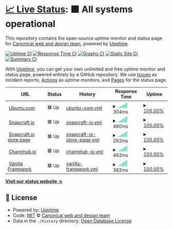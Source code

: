 # [📈 Live Status](https://canonical-web-and-design.github.io): <!--live status--> **🟩 All systems operational**

This repository contains the open-source uptime monitor and status page for [Canonical web and design team](https://canonical-web-and-design.github.io), powered by [Upptime](https://github.com/upptime/upptime).

[![Uptime CI](https://github.com/canonical-web-and-design/upptime/workflows/Uptime%20CI/badge.svg)](https://github.com/upptime/upptime/actions?query=workflow%3A%22Uptime+CI%22)
[![Response Time CI](https://github.com/canonical-web-and-design/upptime/workflows/Response%20Time%20CI/badge.svg)](https://github.com/upptime/upptime/actions?query=workflow%3A%22Response+Time+CI%22)
[![Graphs CI](https://github.com/canonical-web-and-design/upptime/workflows/Graphs%20CI/badge.svg)](https://github.com/upptime/upptime/actions?query=workflow%3A%22Graphs+CI%22)
[![Static Site CI](https://github.com/canonical-web-and-design/upptime/workflows/Static%20Site%20CI/badge.svg)](https://github.com/upptime/upptime/actions?query=workflow%3A%22Static+Site+CI%22)
[![Summary CI](https://github.com/canonical-web-and-design/upptime/workflows/Summary%20CI/badge.svg)](https://github.com/upptime/upptime/actions?query=workflow%3A%22Summary+CI%22)

With [Upptime](https://upptime.js.org), you can get your own unlimited and free uptime monitor and status page, powered entirely by a GitHub repository. We use [Issues](https://github.com/canonical-web-and-design/upptime/issues) as incident reports, [Actions](https://github.com/canonical-web-and-design/upptime/actions) as uptime monitors, and [Pages](https://canonical-web-and-design.github.io) for the status page.

<!--start: status pages-->
<!-- This summary is generated by Upptime (https://github.com/upptime/upptime) -->
<!-- Do not edit this manually, your changes will be overwritten -->
<!-- prettier-ignore -->
| URL | Status | History | Response Time | Uptime |
| --- | ------ | ------- | ------------- | ------ |
| <img alt="" src="https://favicons.githubusercontent.com/ubuntu.com" height="13"> [Ubuntu.com](https://ubuntu.com) | 🟩 Up | [ubuntu-com.yml](https://github.com/canonical-web-and-design/upptime/commits/master/history/ubuntu-com.yml) | <details><summary><img alt="Response time graph" src="./graphs/ubuntu-com/response-time-week.png" height="20"> 304ms</summary><br><a href="https://canonical-web-and-design.github.io/history/ubuntu-com"><img alt="Response time 304" src="https://img.shields.io/endpoint?url=https%3A%2F%2Fraw.githubusercontent.com%2Fcanonical-web-and-design%2Fupptime%2Fmaster%2Fapi%2Fubuntu-com%2Fresponse-time.json"></a><br><a href="https://canonical-web-and-design.github.io/history/ubuntu-com"><img alt="24-hour response time 304" src="https://img.shields.io/endpoint?url=https%3A%2F%2Fraw.githubusercontent.com%2Fcanonical-web-and-design%2Fupptime%2Fmaster%2Fapi%2Fubuntu-com%2Fresponse-time-day.json"></a><br><a href="https://canonical-web-and-design.github.io/history/ubuntu-com"><img alt="7-day response time 304" src="https://img.shields.io/endpoint?url=https%3A%2F%2Fraw.githubusercontent.com%2Fcanonical-web-and-design%2Fupptime%2Fmaster%2Fapi%2Fubuntu-com%2Fresponse-time-week.json"></a><br><a href="https://canonical-web-and-design.github.io/history/ubuntu-com"><img alt="30-day response time 304" src="https://img.shields.io/endpoint?url=https%3A%2F%2Fraw.githubusercontent.com%2Fcanonical-web-and-design%2Fupptime%2Fmaster%2Fapi%2Fubuntu-com%2Fresponse-time-month.json"></a><br><a href="https://canonical-web-and-design.github.io/history/ubuntu-com"><img alt="1-year response time 304" src="https://img.shields.io/endpoint?url=https%3A%2F%2Fraw.githubusercontent.com%2Fcanonical-web-and-design%2Fupptime%2Fmaster%2Fapi%2Fubuntu-com%2Fresponse-time-year.json"></a></details> | <details><summary><a href="https://canonical-web-and-design.github.io/history/ubuntu-com">100.00%</a></summary><a href="https://canonical-web-and-design.github.io/history/ubuntu-com"><img alt="All-time uptime 100.00%" src="https://img.shields.io/endpoint?url=https%3A%2F%2Fraw.githubusercontent.com%2Fcanonical-web-and-design%2Fupptime%2Fmaster%2Fapi%2Fubuntu-com%2Fuptime.json"></a><br><a href="https://canonical-web-and-design.github.io/history/ubuntu-com"><img alt="24-hour uptime 100.00%" src="https://img.shields.io/endpoint?url=https%3A%2F%2Fraw.githubusercontent.com%2Fcanonical-web-and-design%2Fupptime%2Fmaster%2Fapi%2Fubuntu-com%2Fuptime-day.json"></a><br><a href="https://canonical-web-and-design.github.io/history/ubuntu-com"><img alt="7-day uptime 100.00%" src="https://img.shields.io/endpoint?url=https%3A%2F%2Fraw.githubusercontent.com%2Fcanonical-web-and-design%2Fupptime%2Fmaster%2Fapi%2Fubuntu-com%2Fuptime-week.json"></a><br><a href="https://canonical-web-and-design.github.io/history/ubuntu-com"><img alt="30-day uptime 100.00%" src="https://img.shields.io/endpoint?url=https%3A%2F%2Fraw.githubusercontent.com%2Fcanonical-web-and-design%2Fupptime%2Fmaster%2Fapi%2Fubuntu-com%2Fuptime-month.json"></a><br><a href="https://canonical-web-and-design.github.io/history/ubuntu-com"><img alt="1-year uptime 100.00%" src="https://img.shields.io/endpoint?url=https%3A%2F%2Fraw.githubusercontent.com%2Fcanonical-web-and-design%2Fupptime%2Fmaster%2Fapi%2Fubuntu-com%2Fuptime-year.json"></a></details>
| <img alt="" src="https://favicons.githubusercontent.com/snapcraft.io" height="13"> [Snapcraft.io](https://snapcraft.io) | 🟩 Up | [snapcraft-io.yml](https://github.com/canonical-web-and-design/upptime/commits/master/history/snapcraft-io.yml) | <details><summary><img alt="Response time graph" src="./graphs/snapcraft-io/response-time-week.png" height="20"> 480ms</summary><br><a href="https://canonical-web-and-design.github.io/history/snapcraft-io"><img alt="Response time 480" src="https://img.shields.io/endpoint?url=https%3A%2F%2Fraw.githubusercontent.com%2Fcanonical-web-and-design%2Fupptime%2Fmaster%2Fapi%2Fsnapcraft-io%2Fresponse-time.json"></a><br><a href="https://canonical-web-and-design.github.io/history/snapcraft-io"><img alt="24-hour response time 480" src="https://img.shields.io/endpoint?url=https%3A%2F%2Fraw.githubusercontent.com%2Fcanonical-web-and-design%2Fupptime%2Fmaster%2Fapi%2Fsnapcraft-io%2Fresponse-time-day.json"></a><br><a href="https://canonical-web-and-design.github.io/history/snapcraft-io"><img alt="7-day response time 480" src="https://img.shields.io/endpoint?url=https%3A%2F%2Fraw.githubusercontent.com%2Fcanonical-web-and-design%2Fupptime%2Fmaster%2Fapi%2Fsnapcraft-io%2Fresponse-time-week.json"></a><br><a href="https://canonical-web-and-design.github.io/history/snapcraft-io"><img alt="30-day response time 480" src="https://img.shields.io/endpoint?url=https%3A%2F%2Fraw.githubusercontent.com%2Fcanonical-web-and-design%2Fupptime%2Fmaster%2Fapi%2Fsnapcraft-io%2Fresponse-time-month.json"></a><br><a href="https://canonical-web-and-design.github.io/history/snapcraft-io"><img alt="1-year response time 480" src="https://img.shields.io/endpoint?url=https%3A%2F%2Fraw.githubusercontent.com%2Fcanonical-web-and-design%2Fupptime%2Fmaster%2Fapi%2Fsnapcraft-io%2Fresponse-time-year.json"></a></details> | <details><summary><a href="https://canonical-web-and-design.github.io/history/snapcraft-io">100.00%</a></summary><a href="https://canonical-web-and-design.github.io/history/snapcraft-io"><img alt="All-time uptime 100.00%" src="https://img.shields.io/endpoint?url=https%3A%2F%2Fraw.githubusercontent.com%2Fcanonical-web-and-design%2Fupptime%2Fmaster%2Fapi%2Fsnapcraft-io%2Fuptime.json"></a><br><a href="https://canonical-web-and-design.github.io/history/snapcraft-io"><img alt="24-hour uptime 100.00%" src="https://img.shields.io/endpoint?url=https%3A%2F%2Fraw.githubusercontent.com%2Fcanonical-web-and-design%2Fupptime%2Fmaster%2Fapi%2Fsnapcraft-io%2Fuptime-day.json"></a><br><a href="https://canonical-web-and-design.github.io/history/snapcraft-io"><img alt="7-day uptime 100.00%" src="https://img.shields.io/endpoint?url=https%3A%2F%2Fraw.githubusercontent.com%2Fcanonical-web-and-design%2Fupptime%2Fmaster%2Fapi%2Fsnapcraft-io%2Fuptime-week.json"></a><br><a href="https://canonical-web-and-design.github.io/history/snapcraft-io"><img alt="30-day uptime 100.00%" src="https://img.shields.io/endpoint?url=https%3A%2F%2Fraw.githubusercontent.com%2Fcanonical-web-and-design%2Fupptime%2Fmaster%2Fapi%2Fsnapcraft-io%2Fuptime-month.json"></a><br><a href="https://canonical-web-and-design.github.io/history/snapcraft-io"><img alt="1-year uptime 100.00%" src="https://img.shields.io/endpoint?url=https%3A%2F%2Fraw.githubusercontent.com%2Fcanonical-web-and-design%2Fupptime%2Fmaster%2Fapi%2Fsnapcraft-io%2Fuptime-year.json"></a></details>
| <img alt="" src="https://favicons.githubusercontent.com/snapcraft.io" height="13"> [Snapcraft.io store page](https://snapcraft.io/store) | 🟩 Up | [snapcraft-io-store-page.yml](https://github.com/canonical-web-and-design/upptime/commits/master/history/snapcraft-io-store-page.yml) | <details><summary><img alt="Response time graph" src="./graphs/snapcraft-io-store-page/response-time-week.png" height="20"> 282ms</summary><br><a href="https://canonical-web-and-design.github.io/history/snapcraft-io-store-page"><img alt="Response time 282" src="https://img.shields.io/endpoint?url=https%3A%2F%2Fraw.githubusercontent.com%2Fcanonical-web-and-design%2Fupptime%2Fmaster%2Fapi%2Fsnapcraft-io-store-page%2Fresponse-time.json"></a><br><a href="https://canonical-web-and-design.github.io/history/snapcraft-io-store-page"><img alt="24-hour response time 282" src="https://img.shields.io/endpoint?url=https%3A%2F%2Fraw.githubusercontent.com%2Fcanonical-web-and-design%2Fupptime%2Fmaster%2Fapi%2Fsnapcraft-io-store-page%2Fresponse-time-day.json"></a><br><a href="https://canonical-web-and-design.github.io/history/snapcraft-io-store-page"><img alt="7-day response time 282" src="https://img.shields.io/endpoint?url=https%3A%2F%2Fraw.githubusercontent.com%2Fcanonical-web-and-design%2Fupptime%2Fmaster%2Fapi%2Fsnapcraft-io-store-page%2Fresponse-time-week.json"></a><br><a href="https://canonical-web-and-design.github.io/history/snapcraft-io-store-page"><img alt="30-day response time 282" src="https://img.shields.io/endpoint?url=https%3A%2F%2Fraw.githubusercontent.com%2Fcanonical-web-and-design%2Fupptime%2Fmaster%2Fapi%2Fsnapcraft-io-store-page%2Fresponse-time-month.json"></a><br><a href="https://canonical-web-and-design.github.io/history/snapcraft-io-store-page"><img alt="1-year response time 282" src="https://img.shields.io/endpoint?url=https%3A%2F%2Fraw.githubusercontent.com%2Fcanonical-web-and-design%2Fupptime%2Fmaster%2Fapi%2Fsnapcraft-io-store-page%2Fresponse-time-year.json"></a></details> | <details><summary><a href="https://canonical-web-and-design.github.io/history/snapcraft-io-store-page">100.00%</a></summary><a href="https://canonical-web-and-design.github.io/history/snapcraft-io-store-page"><img alt="All-time uptime 100.00%" src="https://img.shields.io/endpoint?url=https%3A%2F%2Fraw.githubusercontent.com%2Fcanonical-web-and-design%2Fupptime%2Fmaster%2Fapi%2Fsnapcraft-io-store-page%2Fuptime.json"></a><br><a href="https://canonical-web-and-design.github.io/history/snapcraft-io-store-page"><img alt="24-hour uptime 100.00%" src="https://img.shields.io/endpoint?url=https%3A%2F%2Fraw.githubusercontent.com%2Fcanonical-web-and-design%2Fupptime%2Fmaster%2Fapi%2Fsnapcraft-io-store-page%2Fuptime-day.json"></a><br><a href="https://canonical-web-and-design.github.io/history/snapcraft-io-store-page"><img alt="7-day uptime 100.00%" src="https://img.shields.io/endpoint?url=https%3A%2F%2Fraw.githubusercontent.com%2Fcanonical-web-and-design%2Fupptime%2Fmaster%2Fapi%2Fsnapcraft-io-store-page%2Fuptime-week.json"></a><br><a href="https://canonical-web-and-design.github.io/history/snapcraft-io-store-page"><img alt="30-day uptime 100.00%" src="https://img.shields.io/endpoint?url=https%3A%2F%2Fraw.githubusercontent.com%2Fcanonical-web-and-design%2Fupptime%2Fmaster%2Fapi%2Fsnapcraft-io-store-page%2Fuptime-month.json"></a><br><a href="https://canonical-web-and-design.github.io/history/snapcraft-io-store-page"><img alt="1-year uptime 100.00%" src="https://img.shields.io/endpoint?url=https%3A%2F%2Fraw.githubusercontent.com%2Fcanonical-web-and-design%2Fupptime%2Fmaster%2Fapi%2Fsnapcraft-io-store-page%2Fuptime-year.json"></a></details>
| <img alt="" src="https://favicons.githubusercontent.com/charmhub.io" height="13"> [Charmhub.io](https://charmhub.io) | 🟩 Up | [charmhub-io.yml](https://github.com/canonical-web-and-design/upptime/commits/master/history/charmhub-io.yml) | <details><summary><img alt="Response time graph" src="./graphs/charmhub-io/response-time-week.png" height="20"> 462ms</summary><br><a href="https://canonical-web-and-design.github.io/history/charmhub-io"><img alt="Response time 462" src="https://img.shields.io/endpoint?url=https%3A%2F%2Fraw.githubusercontent.com%2Fcanonical-web-and-design%2Fupptime%2Fmaster%2Fapi%2Fcharmhub-io%2Fresponse-time.json"></a><br><a href="https://canonical-web-and-design.github.io/history/charmhub-io"><img alt="24-hour response time 462" src="https://img.shields.io/endpoint?url=https%3A%2F%2Fraw.githubusercontent.com%2Fcanonical-web-and-design%2Fupptime%2Fmaster%2Fapi%2Fcharmhub-io%2Fresponse-time-day.json"></a><br><a href="https://canonical-web-and-design.github.io/history/charmhub-io"><img alt="7-day response time 462" src="https://img.shields.io/endpoint?url=https%3A%2F%2Fraw.githubusercontent.com%2Fcanonical-web-and-design%2Fupptime%2Fmaster%2Fapi%2Fcharmhub-io%2Fresponse-time-week.json"></a><br><a href="https://canonical-web-and-design.github.io/history/charmhub-io"><img alt="30-day response time 462" src="https://img.shields.io/endpoint?url=https%3A%2F%2Fraw.githubusercontent.com%2Fcanonical-web-and-design%2Fupptime%2Fmaster%2Fapi%2Fcharmhub-io%2Fresponse-time-month.json"></a><br><a href="https://canonical-web-and-design.github.io/history/charmhub-io"><img alt="1-year response time 462" src="https://img.shields.io/endpoint?url=https%3A%2F%2Fraw.githubusercontent.com%2Fcanonical-web-and-design%2Fupptime%2Fmaster%2Fapi%2Fcharmhub-io%2Fresponse-time-year.json"></a></details> | <details><summary><a href="https://canonical-web-and-design.github.io/history/charmhub-io">100.00%</a></summary><a href="https://canonical-web-and-design.github.io/history/charmhub-io"><img alt="All-time uptime 100.00%" src="https://img.shields.io/endpoint?url=https%3A%2F%2Fraw.githubusercontent.com%2Fcanonical-web-and-design%2Fupptime%2Fmaster%2Fapi%2Fcharmhub-io%2Fuptime.json"></a><br><a href="https://canonical-web-and-design.github.io/history/charmhub-io"><img alt="24-hour uptime 100.00%" src="https://img.shields.io/endpoint?url=https%3A%2F%2Fraw.githubusercontent.com%2Fcanonical-web-and-design%2Fupptime%2Fmaster%2Fapi%2Fcharmhub-io%2Fuptime-day.json"></a><br><a href="https://canonical-web-and-design.github.io/history/charmhub-io"><img alt="7-day uptime 100.00%" src="https://img.shields.io/endpoint?url=https%3A%2F%2Fraw.githubusercontent.com%2Fcanonical-web-and-design%2Fupptime%2Fmaster%2Fapi%2Fcharmhub-io%2Fuptime-week.json"></a><br><a href="https://canonical-web-and-design.github.io/history/charmhub-io"><img alt="30-day uptime 100.00%" src="https://img.shields.io/endpoint?url=https%3A%2F%2Fraw.githubusercontent.com%2Fcanonical-web-and-design%2Fupptime%2Fmaster%2Fapi%2Fcharmhub-io%2Fuptime-month.json"></a><br><a href="https://canonical-web-and-design.github.io/history/charmhub-io"><img alt="1-year uptime 100.00%" src="https://img.shields.io/endpoint?url=https%3A%2F%2Fraw.githubusercontent.com%2Fcanonical-web-and-design%2Fupptime%2Fmaster%2Fapi%2Fcharmhub-io%2Fuptime-year.json"></a></details>
| <img alt="" src="https://favicons.githubusercontent.com/vanillaframework.io" height="13"> [Vanilla Framework](https://vanillaframework.io) | 🟩 Up | [vanilla-framework.yml](https://github.com/canonical-web-and-design/upptime/commits/master/history/vanilla-framework.yml) | <details><summary><img alt="Response time graph" src="./graphs/vanilla-framework/response-time-week.png" height="20"> 382ms</summary><br><a href="https://canonical-web-and-design.github.io/history/vanilla-framework"><img alt="Response time 382" src="https://img.shields.io/endpoint?url=https%3A%2F%2Fraw.githubusercontent.com%2Fcanonical-web-and-design%2Fupptime%2Fmaster%2Fapi%2Fvanilla-framework%2Fresponse-time.json"></a><br><a href="https://canonical-web-and-design.github.io/history/vanilla-framework"><img alt="24-hour response time 382" src="https://img.shields.io/endpoint?url=https%3A%2F%2Fraw.githubusercontent.com%2Fcanonical-web-and-design%2Fupptime%2Fmaster%2Fapi%2Fvanilla-framework%2Fresponse-time-day.json"></a><br><a href="https://canonical-web-and-design.github.io/history/vanilla-framework"><img alt="7-day response time 382" src="https://img.shields.io/endpoint?url=https%3A%2F%2Fraw.githubusercontent.com%2Fcanonical-web-and-design%2Fupptime%2Fmaster%2Fapi%2Fvanilla-framework%2Fresponse-time-week.json"></a><br><a href="https://canonical-web-and-design.github.io/history/vanilla-framework"><img alt="30-day response time 382" src="https://img.shields.io/endpoint?url=https%3A%2F%2Fraw.githubusercontent.com%2Fcanonical-web-and-design%2Fupptime%2Fmaster%2Fapi%2Fvanilla-framework%2Fresponse-time-month.json"></a><br><a href="https://canonical-web-and-design.github.io/history/vanilla-framework"><img alt="1-year response time 382" src="https://img.shields.io/endpoint?url=https%3A%2F%2Fraw.githubusercontent.com%2Fcanonical-web-and-design%2Fupptime%2Fmaster%2Fapi%2Fvanilla-framework%2Fresponse-time-year.json"></a></details> | <details><summary><a href="https://canonical-web-and-design.github.io/history/vanilla-framework">100.00%</a></summary><a href="https://canonical-web-and-design.github.io/history/vanilla-framework"><img alt="All-time uptime 100.00%" src="https://img.shields.io/endpoint?url=https%3A%2F%2Fraw.githubusercontent.com%2Fcanonical-web-and-design%2Fupptime%2Fmaster%2Fapi%2Fvanilla-framework%2Fuptime.json"></a><br><a href="https://canonical-web-and-design.github.io/history/vanilla-framework"><img alt="24-hour uptime 100.00%" src="https://img.shields.io/endpoint?url=https%3A%2F%2Fraw.githubusercontent.com%2Fcanonical-web-and-design%2Fupptime%2Fmaster%2Fapi%2Fvanilla-framework%2Fuptime-day.json"></a><br><a href="https://canonical-web-and-design.github.io/history/vanilla-framework"><img alt="7-day uptime 100.00%" src="https://img.shields.io/endpoint?url=https%3A%2F%2Fraw.githubusercontent.com%2Fcanonical-web-and-design%2Fupptime%2Fmaster%2Fapi%2Fvanilla-framework%2Fuptime-week.json"></a><br><a href="https://canonical-web-and-design.github.io/history/vanilla-framework"><img alt="30-day uptime 100.00%" src="https://img.shields.io/endpoint?url=https%3A%2F%2Fraw.githubusercontent.com%2Fcanonical-web-and-design%2Fupptime%2Fmaster%2Fapi%2Fvanilla-framework%2Fuptime-month.json"></a><br><a href="https://canonical-web-and-design.github.io/history/vanilla-framework"><img alt="1-year uptime 100.00%" src="https://img.shields.io/endpoint?url=https%3A%2F%2Fraw.githubusercontent.com%2Fcanonical-web-and-design%2Fupptime%2Fmaster%2Fapi%2Fvanilla-framework%2Fuptime-year.json"></a></details>

<!--end: status pages-->

[**Visit our status website →**](https://canonical-web-and-design.github.io)

## 📄 License

- Powered by: [Upptime](https://github.com/upptime/upptime)
- Code: [MIT](./LICENSE) © [Canonical web and design team](https://canonical-web-and-design.github.io)
- Data in the `./history` directory: [Open Database License](https://opendatacommons.org/licenses/odbl/1-0/)
